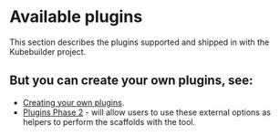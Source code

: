 # Available plugins

This section describes the plugins supported and shipped in with the Kubebuilder project.

<aside class="note">

<h1>But you can create your own plugins, see:</h1>

- [Creating your own plugins][create-plugins]. 
- [Plugins Phase 2][plugins-phase-2] - will allow users to use these external options as helpers to perform the scaffolds with the tool.

</aside>

[create-plugins]: creating-plugins.md
[plugins-phase-2]: https://github.com/kubernetes-sigs/kubebuilder/blob/master/designs/extensible-cli-and-scaffolding-plugins-phase-2.md
